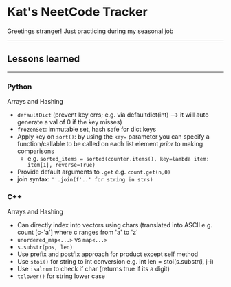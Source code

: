 # Kat's NeetCode Tracker
Greetings stranger! Just practicing during my seasonal job

---
## Lessons learned
---
### Python

Arrays and Hashing
- `defaultDict` (prevent key errs; e.g. via defaultdict(int) --> it will auto generate a val of 0 if the key misses)
- `frozenSet`: immutable set, hash safe for dict keys
- Apply key on `sort()`: by using the `key=` parameter you can specify a function/callable to be called on each list element *prior* to making comparisons
	- e.g. `sorted_items = sorted(counter.items(), key=lambda item: item[1], reverse=True)`
- Provide default arguments to `.get` e.g. `count.get(n,0)`
- join syntax: `''.join(f'..' for string in strs)`

### C++

Arrays and Hashing
- Can directly index into vectors using chars (translated into ASCII e.g. count [c-'a'] where c ranges from 'a' to 'z'
- `unordered_map<...>` vs `map<...>` 
- `s.substr(pos, len)`
- Use prefix and postfix approach for product except self method
- Use `stoi()` for string to int conversion e.g. int len = stoi(s.substr(i, j-i)
- Use `isalnum` to check if char (returns true if its a digit)
- `tolower()` for string lower case

